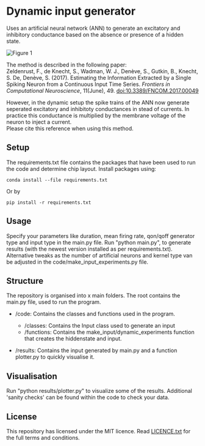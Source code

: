 # Dynamic input generator
Uses an artificial neural network (ANN) to generate an excitatory and inhibitory conductance based on the absence or presence of a hidden state.

![Figure 1](https://www.frontiersin.org/files/Articles/237283/fncom-11-00049-HTML/image_m/fncom-11-00049-g001.jpg)

The method is described in the following paper:<br>
Zeldenrust, F., de Knecht, S., Wadman, W. J., Denève, S., Gutkin, B., Knecht, S. De, Denève, S. (2017). Estimating the Information Extracted by a Single Spiking Neuron from a Continuous Input Time Series. _Frontiers in Computational Neuroscience_, 11(June), 49. [doi:10.3389/FNCOM.2017.00049](https://doi.org/10.3389/fncom.2017.00049)

However, in the dynamic setup the spike trains of the ANN now generate seperated excitatory and inhibitoty conductances in stead of currents. In practice this conductance is multiplied by the membrane voltage of the neuron to inject a current. <br>Please cite this reference when using this method. 

## Setup
The requirements.txt file contains the packages that have been used to run the code and determine chip layout. Install packages using:

`conda install --file requirements.txt`

Or by

`pip install -r requirements.txt`


## Usage
Specify your parameters like duration, mean firing rate, qon/qoff generator type and input type in the main.py file.
Run "python main.py", to generate results (with the newest version installed as per requirements.txt). Alternative tweaks as the number of artificial neurons and kernel type van be adjusted in the code/make_input_experiments.py file.

## Structure
The repository is organised into x main folders. The root contains the main.py file, used to run the program.
* /code: Contains the classes and functions used in the program.

  - /classes: Contains the Input class used to generate an input
  - /functions: Contains the make_input/dynamic_experiments function that creates the hiddenstate and input.
* /results: Contains the input generated by main.py and a function plotter.py to quickly visualise it.

## Visualisation
Run "python results/plotter.py" to visualize some of the results. Additional 'sanity checks' can be found within the code to check your data. 

## License
This repository has licensed under the MIT licence. Read [LICENCE.txt](https://github.com/Sargos-coder/internship/blob/master/LICENSE) for the full terms and conditions.
 